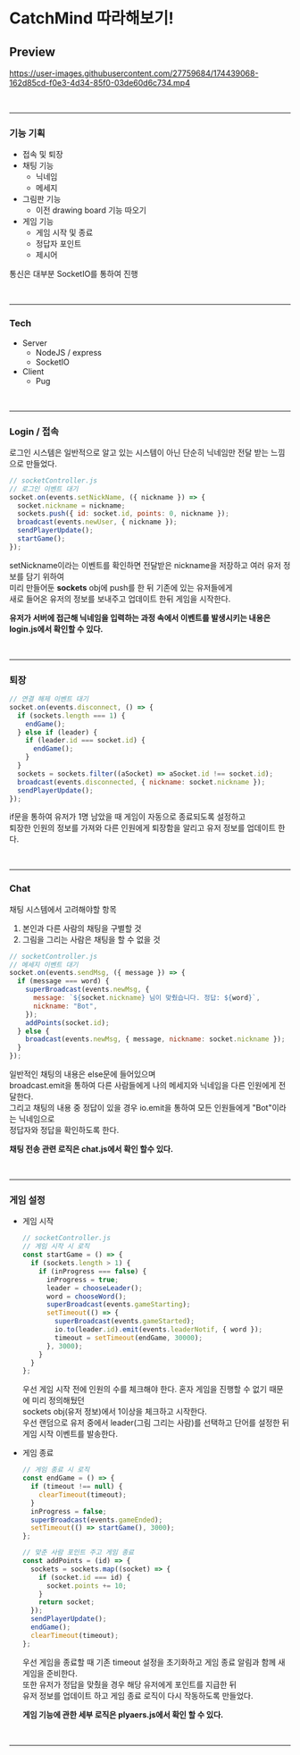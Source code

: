 # CatchMind 따라해보기!

## Preview

https://user-images.githubusercontent.com/27759684/174439068-162d85cd-f0e3-4d34-85f0-03de60d6c734.mp4

<br>

---

### 기능 기획

- 접속 및 퇴장
- 채팅 기능
  - 닉네임
  - 메세지
- 그림판 기능
  - 이전 drawing board 기능 따오기
- 게임 기능
  - 게임 시작 및 종료
  - 정답자 포인트
  - 제시어

통신은 대부분 SocketIO를 통하여 진행

<br>

---

### Tech

- Server
  - NodeJS / express
  - SocketIO
- Client
  - Pug

<br>

---

### Login / 접속

로그인 시스템은 일반적으로 알고 있는 시스템이 아닌 단순히 닉네임만 전달 받는 느낌으로 만들었다.

```javascript
// socketController.js
// 로그인 이벤트 대기
socket.on(events.setNickName, ({ nickname }) => {
  socket.nickname = nickname;
  sockets.push({ id: socket.id, points: 0, nickname });
  broadcast(events.newUser, { nickname });
  sendPlayerUpdate();
  startGame();
});
```

setNickname이라는 이벤트를 확인하면 전달받은 nickname을 저장하고 여러 유저 정보를 담기 위하여
<br>
미리 만들어둔 **sockets** obj에 push를 한 뒤 기존에 있는 유저들에게
<br>
새로 들어온 유저의 정보를 보내주고 업데이트 한뒤 게임을 시작한다.

**유저가 서버에 접근해 닉네임을 입력하는 과정 속에서 이벤트를 발생시키는 내용은 login.js에서 확인할 수 있다.**

<br>

---

### 퇴장

```javascript
// 연결 해제 이벤트 대기
socket.on(events.disconnect, () => {
  if (sockets.length === 1) {
    endGame();
  } else if (leader) {
    if (leader.id === socket.id) {
      endGame();
    }
  }
  sockets = sockets.filter((aSocket) => aSocket.id !== socket.id);
  broadcast(events.disconnected, { nickname: socket.nickname });
  sendPlayerUpdate();
});
```

if문을 통하여 유저가 1명 남았을 때 게임이 자동으로 종료되도록 설정하고
<br>
퇴장한 인원의 정보를 가져와 다른 인원에게 퇴장함을 알리고 유저 정보를 업데이트 한다.

<br>

---

### Chat

채팅 시스템에서 고려해야할 항목

1. 본인과 다른 사람의 채팅을 구별할 것
2. 그림을 그리는 사람은 채팅을 할 수 없을 것

```javascript
// socketController.js
// 메세지 이벤트 대기
socket.on(events.sendMsg, ({ message }) => {
  if (message === word) {
    superBroadcast(events.newMsg, {
      message: `${socket.nickname} 님이 맞췄습니다. 정답: ${word}`,
      nickname: "Bot",
    });
    addPoints(socket.id);
  } else {
    broadcast(events.newMsg, { message, nickname: socket.nickname });
  }
});
```

일반적인 채팅의 내용은 else문에 들어있으며
<br>
broadcast.emit을 통하여 다른 사람들에게 나의 메세지와 닉네임을 다른 인원에게 전달한다.
<br>
그리고 채팅의 내용 중 정답이 있을 경우 io.emit을 통하여 모든 인원들에게 "Bot"이라는 닉네임으로
<br>
정답자와 정답을 확인하도록 한다.

**채팅 전송 관련 로직은 chat.js에서 확인 할수 있다.**

<br>

---

### 게임 설정

- 게임 시작

  ```javascript
  // socketController.js
  // 게임 시작 시 로직
  const startGame = () => {
    if (sockets.length > 1) {
      if (inProgress === false) {
        inProgress = true;
        leader = chooseLeader();
        word = chooseWord();
        superBroadcast(events.gameStarting);
        setTimeout(() => {
          superBroadcast(events.gameStarted);
          io.to(leader.id).emit(events.leaderNotif, { word });
          timeout = setTimeout(endGame, 30000);
        }, 3000);
      }
    }
  };
  ```

  우선 게임 시작 전에 인원의 수를 체크해야 한다. 혼자 게임을 진행할 수 없기 때문에 미리 정의해뒀던
  <br>
  sockets obj(유저 정보)에서 1이상을 체크하고 시작한다.
  <br>
  우선 랜덤으로 유저 중에서 leader(그림 그리는 사람)를 선택하고 단어를 설정한 뒤
  <br>
  게임 시작 이벤트를 발송한다.

- 게임 종료

  ```javascript
  // 게임 종료 시 로직
  const endGame = () => {
    if (timeout !== null) {
      clearTimeout(timeout);
    }
    inProgress = false;
    superBroadcast(events.gameEnded);
    setTimeout(() => startGame(), 3000);
  };

  // 맞춘 사람 포인트 주고 게임 종료
  const addPoints = (id) => {
    sockets = sockets.map((socket) => {
      if (socket.id === id) {
        socket.points += 10;
      }
      return socket;
    });
    sendPlayerUpdate();
    endGame();
    clearTimeout(timeout);
  };
  ```

  우선 게임을 종료할 때 기존 timeout 설정을 초기화하고 게임 종료 알림과 함께 새 게임을 준비한다.
  <br>
  또한 유저가 정답을 맞췄을 경우 해당 유저에게 포인트를 지급한 뒤
  <br>
  유저 정보를 업데이트 하고 게임 종료 로직이 다시 작동하도록 만들었다.

  **게임 기능에 관한 세부 로직은 plyaers.js에서 확인 할 수 있다.**

  <br>

---
